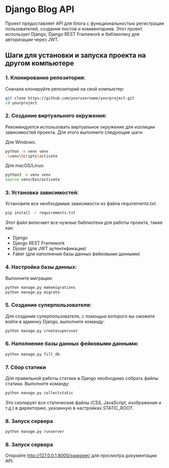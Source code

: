 # Django Blog API

Проект предоставляет API для блога с функциональностью регистрации пользователей, создания постов и комментариев. Этот проект использует Django, Django REST Framework и библиотеку для авторизации через JWT.

## Шаги для установки и запуска проекта на другом компьютере

### 1. Клонирование репозитория:

Сначала клонируйте репозиторий на свой компьютер:

```bash
git clone https://github.com/yourusername/yourproject.git
cd yourproject
```
### 2. Создание виртуального окружения:
Рекомендуется использовать виртуальное окружение для изоляции зависимостей проекта. Для этого выполните следующие шаги:

Для Windows:
```bash
python -m venv venv
.\venv\Scripts\activate
```
Для macOS/Linux:
```bash
python3 -m venv venv
source venv/bin/activate
```

### 3. Установка зависимостей:

Установите все необходимые зависимости из файла requirements.txt:
```bash
pip install -r requirements.txt
```

Этот файл включает все нужные библиотеки для работы проекта, такие как:

- Django
- Django REST Framework
- Djoser (для JWT аутентификации)
- Faker (для наполнения базы данных фейковыми данными)

### 4. Настройка базы данных:
Выполните миграции:
```bash
python manage.py makemigrations
python manage.py migrate
```

### 5. Создание суперпользователя:
Для создания суперпользователя, с помощью которого вы сможете войти в админку Django, выполните команду:
```bash
python manage.py createsuperuser
```

### 6. Наполнение базы данных фейковыми данными:
```bash
python manage.py fill_db
```

### 7. Сбор статики
Для правильной работы статики в Django необходимо собрать файлы статики. Выполните команду:
```bash
python manage.py collectstatic
```
Это скопирует все статические файлы (CSS, JavaScript, изображения и т.д.) в директорию, указанную в настройках STATIC_ROOT.

### 8. Запуск сервера
```bash
python manage.py runserver
```

### 8. Запуск сервера
Откройте http://127.0.0.1:8000/swagger/ для просмотра документации API.
